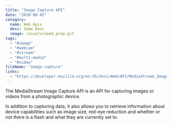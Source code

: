 ```yaml
---
title: "Image Capture API"
date: "2020-08-02"
category:
  name: Web Apis
  desc: Some Desc
  image: /assets/need_prep.gif
tags:
  - "#image"
  - "#webcam"
  - "#stream"
  - "#multi-media"
  - "#video"
fileName: "image-capture"
links: 
  - "https://developer.mozilla.org/en-US/docs/Web/API/MediaStream_Image_Capture_API"
---
```

The MediaStream Image Capture API is an API for capturing images or videos from a photographic device. 

In addition to capturing data, it also allows you to retrieve information about device capabilities such as image size, red-eye reduction and whether or not there is a flash and what they are currently set to.